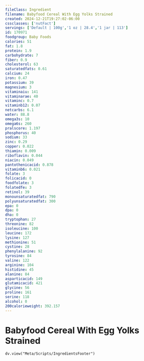 ```yaml
---
fileClass: Ingredient
filename: Babyfood Cereal With Egg Yolks Strained
created: 2024-12-21T19:27:02-06:00
cssclasses: ['nutFact']
servings: ['Default | 100g','1 oz | 28.4','1 jar | 113']
id: 170971
foodgroup: Baby Foods
calories: 51
fat: 1.8
protein: 1.9
carbohydrate: 7
fiber: 0.9
cholesterol: 63
saturatedfats: 0.61
calcium: 24
iron: 0.47
potassium: 39
magnesium: 3
vitaminaiu: 141
vitaminarae: 40
vitaminc: 0.7
vitaminb12: 0.07
netcarbs: 6.1
water: 88.8
omega3s: 10
omega6s: 260
pralscore: 1.197
phosphorus: 40
sodium: 33
zinc: 0.29
copper: 0.022
thiamin: 0.009
riboflavin: 0.044
niacin: 0.049
pantothenicacid: 0.878
vitaminb6: 0.021
folate: 3
folicacid: 0
foodfolate: 3
folatedfe: 3
retinol: 39
monounsaturatedfat: 790
polyunsaturatedfat: 300
epa: 0
dpa: 0
dha: 0
tryptophan: 27
threonine: 82
isoleucine: 100
leucine: 172
lysine: 127
methionine: 51
cystine: 28
phenylalanine: 92
tyrosine: 84
valine: 122
arginine: 104
histidine: 45
alanine: 84
asparticacid: 149
glutamicacid: 421
glycine: 56
proline: 161
serine: 118
alcohol: 0
200calorieweight: 392.157
---
```


# Babyfood Cereal With Egg Yolks Strained

```dataviewjs
dv.view("Meta/Scripts/IngredientsFooter")
```